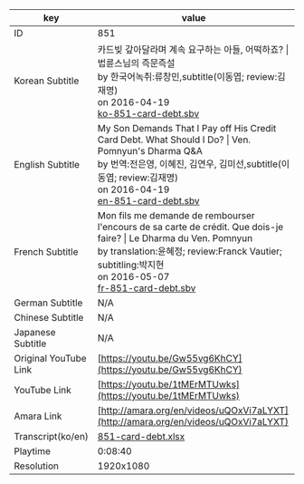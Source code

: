 |  key  |  value  |
|-------|---------|
| ID            | 851 |
| Korean Subtitle | 카드빚 갚아달라며 계속 요구하는 아들, 어떡하죠? \| 법륜스님의 즉문즉설<br>by 한국어녹취:류창민,subtitle(이동엽; review:김재명)<br>on 2016-04-19<br>[ko-851-card-debt.sbv](https://github.com/jungtosociety/dharma-qna/raw/master/sub/851/ko-851-card-debt.sbv)<br>|
| English Subtitle | My Son Demands That I Pay off His Credit Card Debt. What Should I Do? \| Ven. Pomnyun's Dharma Q&A<br>by 번역:전은영, 이혜진, 김연우, 김미선,subtitle(이동엽; review:김재명)<br>on 2016-04-19<br>[en-851-card-debt.sbv](https://github.com/jungtosociety/dharma-qna/raw/master/sub/851/en-851-card-debt.sbv)<br>|
| French Subtitle | Mon fils me demande de rembourser l'encours de sa carte de crédit. Que dois-je faire? \| Le Dharma du Ven. Pomnyun<br>by translation:윤혜정; review:Franck Vautier; subtitling:박지현<br>on 2016-05-07<br>[fr-851-card-debt.sbv](https://github.com/jungtosociety/dharma-qna/raw/master/sub/851/fr-851-card-debt.sbv)<br>|
| German Subtitle | N/A |
| Chinese Subtitle | N/A |
| Japanese Subtitle | N/A |
| Original YouTube Link  | [https://youtu.be/Gw55vg6KhCY](https://youtu.be/Gw55vg6KhCY) |
| YouTube Link  | [https://youtu.be/1tMErMTUwks](https://youtu.be/1tMErMTUwks) |
| Amara Link    | [http://amara.org/en/videos/uQOxVi7aLYXT](http://amara.org/en/videos/uQOxVi7aLYXT) |
| Transcript(ko/en) | [851-card-debt.xlsx](https://github.com/jungtosociety/dharma-qna/raw/master/sub/851/851-card-debt.xlsx) |
| Playtime | 0:08:40 |
| Resolution | 1920x1080|

